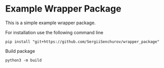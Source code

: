 # Example Wrapper Package

This is a simple example wrapper package. 
<!-- You can use
[Github-flavored Markdown](https://guides.github.com/features/mastering-markdown/)
to write your content. -->

For installation use the following command line 
```
pip install "git+https://github.com/SergiiSenchurov/wrapper_package"
```
Build package
```
python3 -m build
```